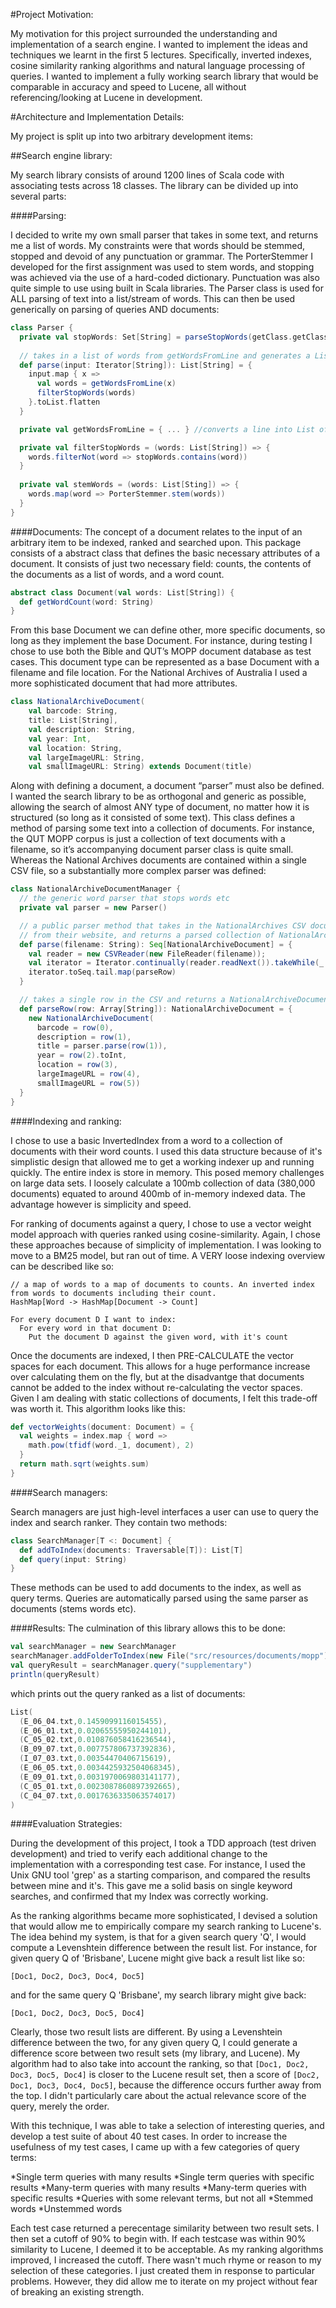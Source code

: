 #Project Motivation:

My motivation for this project surrounded the understanding and implementation of a search engine. I wanted to implement the ideas and techniques we learnt in the first 5 lectures. Specifically, inverted indexes, cosine similarity ranking algorithms and natural language processing of queries. I wanted to implement a fully working search library that would be comparable in accuracy and speed to Lucene, all without referencing/looking at Lucene in development. 

#Architecture and Implementation Details:

My project is split up into two arbitrary development items:

##Search engine library:

My search library consists of around 1200 lines of Scala code with associating tests across 18 classes. The library can be divided up into several parts:

####Parsing:

I decided to write my own small parser that takes in some text, and returns me a list of words. My constraints were that words should be stemmed, stopped and devoid of any punctuation or grammar.
The PorterStemmer I developed for the first assignment was used to stem words, and stopping was achieved via the use of a hard-coded dictionary. Punctuation was also quite simple to use using built in Scala libraries. The Parser class is used for ALL parsing of text into a list/stream of words. This can then be used generically on parsing of queries AND documents:

```scala
class Parser {
  private val stopWords: Set[String] = parseStopWords(getClass.getClassLoader.getResourceAsStream("search/parsing/stopWords.txt"))
 
  // takes in a list of words from getWordsFromLine and generates a List of parsed words
  def parse(input: Iterator[String]): List[String] = {
    input.map { x =>
      val words = getWordsFromLine(x)
      filterStopWords(words)
    }.toList.flatten
  }

  private val getWordsFromLine = { ... } //converts a line into List of words

  private val filterStopWords = (words: List[String]) => {
    words.filterNot(word => stopWords.contains(word))
  }
  
  private val stemWords = (words: List[Sting]) => {
    words.map(word => PorterStemmer.stem(words))
  }
}
```

####Documents:
The concept of a document relates to the input of an arbitrary item to be indexed, ranked and searched upon. This package consists of a abstract class that defines the basic necessary attributes of a document. It consists of just two necessary field: counts, the contents of the documents as a list of words, and a word count.
```scala
abstract class Document(val words: List[String]) {
  def getWordCount(word: String)
}
```

From this base Document we can define other, more specific documents, so long as they implement the base Document. For instance, during testing I chose to use both the Bible and QUT’s MOPP document database as test cases. This document type can be represented as a base Document with a filename and file location. For the National Archives of Australia I used a more sophisticated document that had more attributes.

```scala
class NationalArchiveDocument(
    val barcode: String, 
    title: List[String],
    val description: String,
    val year: Int, 
    val location: String, 
    val largeImageURL: String, 
    val smallImageURL: String) extends Document(title)
```

Along with defining a document, a document “parser” must also be defined. I wanted the search library to be as orthogonal and generic as possible, allowing the search of almost ANY type of document, no matter how it is structured (so long as it consisted of some text). This class defines a method of parsing some text into a collection of documents. For instance, the QUT MOPP corpus is just a collection of text documents with a filename, so it’s accompanying document parser class is quite small. Whereas the National Archives documents are contained within a single CSV file, so a substantially more complex parser was defined:

```scala
class NationalArchiveDocumentManager {
  // the generic word parser that stops words etc
  private val parser = new Parser()

  // a public parser method that takes in the NationalArchives CSV document 
  // from their website, and returns a parsed collection of NationalArchiveDocuments
  def parse(filename: String): Seq[NationalArchiveDocument] = {
    val reader = new CSVReader(new FileReader(filename));    
    val iterator = Iterator.continually(reader.readNext()).takeWhile(_ != null)
    iterator.toSeq.tail.map(parseRow)
  }

  // takes a single row in the CSV and returns a NationalArchiveDocument
  def parseRow(row: Array[String]): NationalArchiveDocument = {
    new NationalArchiveDocument(
      barcode = row(0),
      description = row(1),
      title = parser.parse(row(1)),
      year = row(2).toInt,
      location = row(3),
      largeImageURL = row(4),
      smallImageURL = row(5))
  }
}
```

####Indexing and ranking:

I chose to use a basic InvertedIndex from a word to a collection of documents with their word counts. I used this data structure because of it's simplistic design that allowed me to get a working indexer up and running quickly. The entire index is store in memory. This posed memory challenges on large data sets. I loosely calculate a 100mb collection of data (380,000 documents) equated to around 400mb of in-memory indexed data. The advantage however is simplicity and speed.

For ranking of documents against a query, I chose to use a vector weight model approach with queries ranked using cosine-similarity. Again, I chose these approaches because of simplicity of implementation. I was looking to move to a BM25 model, but ran out of time. A VERY loose indexing overview can be described like so:
```text
// a map of words to a map of documents to counts. An inverted index from words to documents including their count.
HashMap[Word -> HashMap[Document -> Count]

For every document D I want to index:
  For every word in that document D:
    Put the document D against the given word, with it's count
```

Once the documents are indexed, I then PRE-CALCULATE the vector spaces for each document. This allows for a huge performance increase over calculating them on the fly, but at the disadvantge that documents cannot be added to the index without re-calculating the vector spaces. Given I am dealing with static collections of documents, I felt this trade-off was worth it. This algorithm looks like this:

```scala
def vectorWeights(document: Document) = {
  val weights = index.map { word =>
    math.pow(tfidf(word._1, document), 2)
  }
  return math.sqrt(weights.sum)
}
```

####Search managers:

Search managers are just high-level interfaces a user can use to query the index and search ranker. They contain two methods:

```scala
class SearchManager[T <: Document] {
  def addToIndex(documents: Traversable[T]): List[T]
  def query(input: String)
}
```

These methods can be used to add documents to the index, as well as query terms. Queries are automatically parsed using the same parser as documents (stems words etc).

####Results:
The culmination of this library allows this to be done:
```scala
val searchManager = new SearchManager
searchManager.addFolderToIndex(new File("src/resources/documents/mopp"))
val queryResult = searchManager.query("supplementary")
println(queryResult)
```
which prints out the query ranked as a list of documents:
```scala
List(
  (E_06_04.txt,0.1459099116015455), 
  (E_06_01.txt,0.02065555950244101), 
  (C_05_02.txt,0.010876058416236544), 
  (B_09_07.txt,0.007757806737392836), 
  (I_07_03.txt,0.00354470406715619), 
  (E_06_05.txt,0.0034425932504068345), 
  (E_09_01.txt,0.0031970069803141177), 
  (C_05_01.txt,0.0023087860897392665), 
  (C_04_07.txt,0.0017636335063574017)
)
```

####Evaluation Strategies:

During the development of this project, I took a TDD approach (test driven development) and tried to verify each additional change to the implementation with a corresponding test case. For instance, I used the Unix GNU tool 'grep' as a starting comparison, and compared the results between mine and it's. This gave me a solid basis on single keyword searches, and confirmed that my Index was correctly working.

As the ranking algorithms became more sophisticated, I devised a solution that would allow me to empirically compare my search ranking to Lucene's. The idea behind my system, is that for a given search query 'Q', I would compute a Levenshtein difference between the result list. For instance, for given query Q of 'Brisbane', Lucene might give back a result list like so:

```[Doc1, Doc2, Doc3, Doc4, Doc5]```

and for the same query Q 'Brisbane', my search library might give back:

```[Doc1, Doc2, Doc3, Doc5, Doc4]```

Clearly, those two result lists are different. By using a Levenshtein difference between the two, for any given query Q, I could generate a difference score between two result sets (my library, and Lucene). My algorithm had to also take into account the ranking, so that ```[Doc1, Doc2, Doc3, Doc5, Doc4]``` is closer to the Lucene result set, then a score of ```[Doc2, Doc1, Doc3, Doc4, Doc5]```, because the difference occurs further away from the top. I didn't particularly care about the actual relevance score of the query, merely the order. 

With this technique, I was able to take a selection of interesting queries, and develop a test suite of about 40 test cases. In order to increase the usefulness of my test cases, I came up with a few categories of query terms:

*Single term queries with many results
*Single term queries with specific results
*Many-term queries with many results
*Many-term queries with specific results
*Queries with some relevant terms, but not all
*Stemmed words
*Unstemmed words



Each test case returned a perecentage similarity between two result sets. I then set a cutoff of 90% to begin with. If each testcase was within 90% similarity to Lucene, I deemed it to be acceptable. As my ranking algorithms improved, I increased the cutoff. There wasn't much rhyme or reason to my selection of these categories. I just created them in response to particular problems. However, they did allow me to iterate on my project without fear of breaking an existing strength. 
